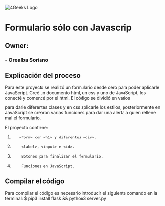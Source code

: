 ![4Geeks Logo](https://4geeksacademy.com//images/4geeks-logo.png)
# Formulario sólo con Javascrip
## Owner:
###     - Orealba Soriano

## Explicación del proceso 

Para este proyecto se realizó un formulario desde cero para poder aplicarle JavaScript.
Creé un documento html, un css y uno de JavaScript, los conecté y comencé por el html. El código se dividió en varios <div> para darle diferentes clases y en css aplicarle los estilos, posteriormente en JavaScript se crearon varias funciones para dar una alerta a quien rellene mal el formulario.

El proyecto contiene:

1.        <Form> con <h1> y diferentes <div>.
2.         <label>, <input> e <id>.
3.         Botones para finalizar el formulario.
4.         Funciones en JavaScript.

## Compilar el código
Para compilar el código es necesario introducir el siguiente comando en la terminal:
$ pip3 install flask && python3 server.py